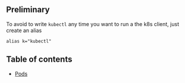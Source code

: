 
## Preliminary

To avoid to write `kubectl` any time you want to run a the k8s client, just create an alias

```
alias k="kubectl"
```



## Table of contents

- [Pods](../pods/README.md)